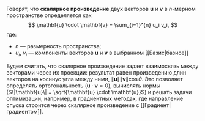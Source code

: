 Говорят, что **скалярное произведение** двух векторов $\mathbf{u}$ и $\mathbf{v}$ в $n$-мерном пространстве определяется как
$$
\mathbf{u} \cdot \mathbf{v} = \sum_{i=1}^{n} u_i v_i,
$$
где:
* $n$ — размерность пространства;
* $u_i$, $v_i$ — компоненты векторов $\mathbf{u}$ и $\mathbf{v}$ в выбранном [[Базис|базисе]]

Будем считать, что скалярное произведение задает взаимосвязь между векторами через их проекции: результат равен произведению длин векторов на косинус угла между ними, $\|\mathbf{u}\| \|\mathbf{v}\| \cos \theta$. Это позволяет определять ортогональность ($\mathbf{u} \cdot \mathbf{v} = 0$), вычислять нормы ($\|\mathbf{u}\| = \sqrt{\mathbf{u} \cdot \mathbf{u}}$) и решать задачи оптимизации, например, в градиентных методах, где направление спуска строится через скалярное произведение с [[Градиент|градиентом]].